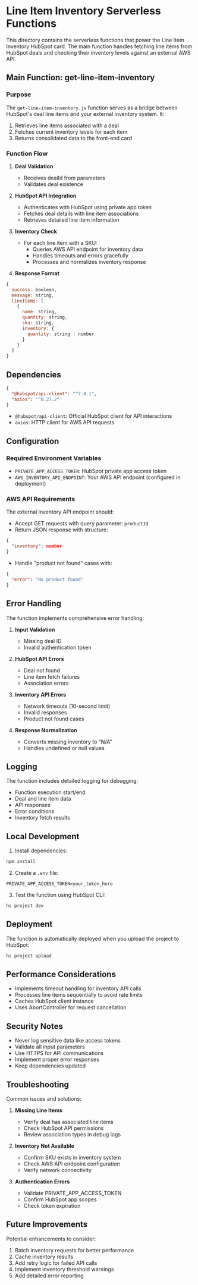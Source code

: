 # Line Item Inventory Serverless Functions

This directory contains the serverless functions that power the Line Item Inventory HubSpot card. The main function handles fetching line items from HubSpot deals and checking their inventory levels against an external AWS API.

## Main Function: get-line-item-inventory

### Purpose
The `get-line-item-inventory.js` function serves as a bridge between HubSpot's deal line items and your external inventory system. It:
1. Retrieves line items associated with a deal
2. Fetches current inventory levels for each item
3. Returns consolidated data to the front-end card

### Function Flow
1. **Deal Validation**
   - Receives dealId from parameters
   - Validates deal existence

2. **HubSpot API Integration**
   - Authenticates with HubSpot using private app token
   - Fetches deal details with line item associations
   - Retrieves detailed line item information

3. **Inventory Check**
   - For each line item with a SKU:
     - Queries AWS API endpoint for inventory data
     - Handles timeouts and errors gracefully
     - Processes and normalizes inventory response

4. **Response Format**
```javascript
{
  success: boolean,
  message: string,
  lineItems: [
    {
      name: string,
      quantity: string,
      sku: string,
      inventory: {
        quantity: string | number
      }
    }
  ]
}
```

## Dependencies

```json
{
  "@hubspot/api-client": "^7.0.1",
  "axios": "^0.27.2"
}
```

- `@hubspot/api-client`: Official HubSpot client for API interactions
- `axios`: HTTP client for AWS API requests

## Configuration

### Required Environment Variables
- `PRIVATE_APP_ACCESS_TOKEN`: HubSpot private app access token
- `AWS_INVENTORY_API_ENDPOINT`: Your AWS API endpoint (configured in deployment)

### AWS API Requirements
The external inventory API endpoint should:
- Accept GET requests with query parameter: `productId`
- Return JSON response with structure:
```json
{
  "inventory": number
}
```
- Handle "product not found" cases with:
```json
{
  "error": "No product found"
}
```

## Error Handling

The function implements comprehensive error handling:

1. **Input Validation**
   - Missing deal ID
   - Invalid authentication token

2. **HubSpot API Errors**
   - Deal not found
   - Line item fetch failures
   - Association errors

3. **Inventory API Errors**
   - Network timeouts (10-second limit)
   - Invalid responses
   - Product not found cases

4. **Response Normalization**
   - Converts missing inventory to "N/A"
   - Handles undefined or null values

## Logging

The function includes detailed logging for debugging:
- Function execution start/end
- Deal and line item data
- API responses
- Error conditions
- Inventory fetch results

## Local Development

1. Install dependencies:
```bash
npm install
```

2. Create a `.env` file:
```env
PRIVATE_APP_ACCESS_TOKEN=your_token_here
```

3. Test the function using HubSpot CLI:
```bash
hs project dev
```

## Deployment

The function is automatically deployed when you upload the project to HubSpot:
```bash
hs project upload
```

## Performance Considerations

- Implements timeout handling for inventory API calls
- Processes line items sequentially to avoid rate limits
- Caches HubSpot client instance
- Uses AbortController for request cancellation

## Security Notes

- Never log sensitive data like access tokens
- Validate all input parameters
- Use HTTPS for API communications
- Implement proper error responses
- Keep dependencies updated

## Troubleshooting

Common issues and solutions:

1. **Missing Line Items**
   - Verify deal has associated line items
   - Check HubSpot API permissions
   - Review association types in debug logs

2. **Inventory Not Available**
   - Confirm SKU exists in inventory system
   - Check AWS API endpoint configuration
   - Verify network connectivity

3. **Authentication Errors**
   - Validate PRIVATE_APP_ACCESS_TOKEN
   - Confirm HubSpot app scopes
   - Check token expiration

## Future Improvements

Potential enhancements to consider:
1. Batch inventory requests for better performance
2. Cache inventory results
3. Add retry logic for failed API calls
4. Implement inventory threshold warnings
5. Add detailed error reporting